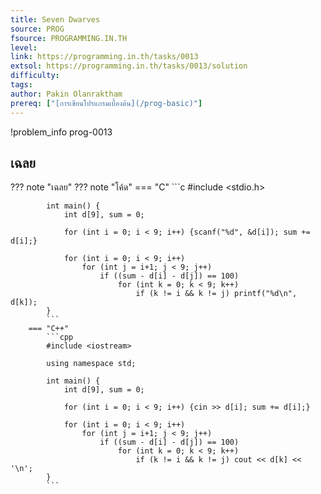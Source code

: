 ```yaml
---
title: Seven Dwarves
source: PROG
fsource: PROGRAMMING.IN.TH
level:
link: https://programming.in.th/tasks/0013
extsol: https://programming.in.th/tasks/0013/solution
difficulty: 
tags: 
author: Pakin Olanraktham
prereq: ["[การเขียนโปรแกรมเบื้องต้น](/prog-basic)"]
---
```


!problem_info prog-0013

## เฉลย

??? note "เฉลย"
    ??? note "โค้ด"
        === "C"
            ```c
            #include <stdio.h>

            int main() {
                int d[9], sum = 0;

                for (int i = 0; i < 9; i++) {scanf("%d", &d[i]); sum += d[i];}

                for (int i = 0; i < 9; i++) 
                    for (int j = i+1; j < 9; j++) 
                        if ((sum - d[i] - d[j]) == 100) 
                            for (int k = 0; k < 9; k++) 
                                if (k != i && k != j) printf("%d\n", d[k]);
            }
            ```
        === "C++"
            ```cpp
            #include <iostream>

            using namespace std;

            int main() {
                int d[9], sum = 0;

                for (int i = 0; i < 9; i++) {cin >> d[i]; sum += d[i];}

                for (int i = 0; i < 9; i++) 
                    for (int j = i+1; j < 9; j++) 
                        if ((sum - d[i] - d[j]) == 100) 
                            for (int k = 0; k < 9; k++) 
                                if (k != i && k != j) cout << d[k] << '\n';
            }
            ```


